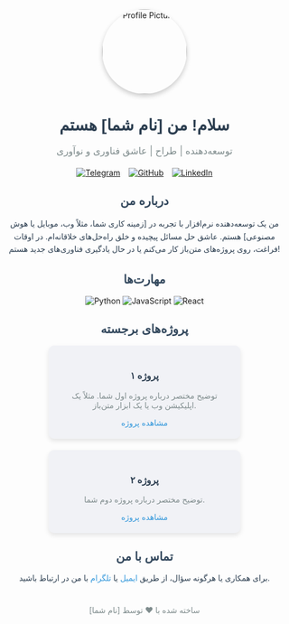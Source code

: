 <div align="center">
  <img src="https://your-image-url.com/profile-pic.png" alt="Profile Picture" width="150" style="border-radius: 50%; box-shadow: 0 4px 8px rgba(0, 0, 0, 0.2);">

  <h1 style="font-family: 'Arial', sans-serif; color: #2c3e50;">سلام! من [نام شما] هستم</h1>
  <p style="font-size: 1.2em; color: #7f8c8d; margin-bottom: 20px;">
    توسعه‌دهنده | طراح | عاشق فناوری و نوآوری
  </p>

  <!-- Social Media Buttons with Animation -->
  <div style="display: flex; gap: 15px; justify-content: center; margin: 20px 0;">
    <a href="https://t.me/your-telegram" target="_blank">
      <img src="https://img.shields.io/badge/Telegram-2CA5E0?style=for-the-badge&logo=telegram&logoColor=white" alt="Telegram" style="transition: transform 0.3s ease-in-out;" onmouseover="this.style.transform='scale(1.1)'" onmouseout="this.style.transform='scale(1)'">
    </a>
    <a href="https://github.com/your-github" target="_blank">
      <img src="https://img.shields.io/badge/GitHub-181717?style=for-the-badge&logo=github&logoColor=white" alt="GitHub" style="transition: transform 0.3s ease-in-out;" onmouseover="this.style.transform='scale(1.1)'" onmouseout="this.style.transform='scale(1)'">
    </a>
    <a href="https://linkedin.com/in/your-linkedin" target="_blank">
      <img src="https://img.shields.io/badge/LinkedIn-0077B5?style=for-the-badge&logo=linkedin&logoColor=white" alt="LinkedIn" style="transition: transform 0.3s ease-in-out;" onmouseover="this.style.transform='scale(1.1)'" onmouseout="this.style.transform='scale(1)'">
    </a>
  </div>

  <h2 style="font-family: 'Arial', sans-serif; color: #34495e; margin-top: 30px;">درباره من</h2>
  <p style="max-width: 600px; text-align: center; color: #2c3e50; line-height: 1.6;">
    من یک توسعه‌دهنده نرم‌افزار با تجربه در [زمینه کاری شما، مثلاً وب، موبایل یا هوش مصنوعی] هستم. عاشق حل مسائل پیچیده و خلق راه‌حل‌های خلاقانه‌ام. در اوقات فراغت، روی پروژه‌های متن‌باز کار می‌کنم یا در حال یادگیری فناوری‌های جدید هستم!
  </p>

  <h2 style="font-family: 'Arial', sans-serif; color: #34495e; margin-top: 30px;">مهارت‌ها</h2>
  <p>
    <img src="https://img.shields.io/badge/Python-3776AB?style=flat-square&logo=python&logoColor=white" alt="Python">
    <img src="https://img.shields.io/badge/JavaScript-F7DF1E?style=flat-square&logo=javascript&logoColor=black" alt="JavaScript">
    <img src="https://img.shields.io/badge/React-61DAFB?style=flat-square&logo=react&logoColor=black" alt="React">
    <!-- مهارت‌های دیگر را اضافه کنید -->
  </p>

  <h2 style="font-family: 'Arial', sans-serif; color: #34495e; margin-top: 30px;">پروژه‌های برجسته</h2>
  <div style="display: flex; flex-wrap: wrap; gap: 20px; justify-content: center;">
    <div style="background: #f1f2f6; padding: 20px; border-radius: 10px; width: 300px; box-shadow: 0 4px 8px rgba(0, 0, 0, 0.1); transition: transform 0.3s ease-in-out;" onmouseover="this.style.transform='scale(1.05)'" onmouseout="this.style.transform='scale(1)'">
      <h3 style="color: #2c3e50;">پروژه ۱</h3>
      <p style="color: #7f8c8d;">توضیح مختصر درباره پروژه اول شما. مثلاً یک اپلیکیشن وب یا یک ابزار متن‌باز.</p>
      <a href="https://github.com/your-github/project1" target="_blank" style="color: #3498db; text-decoration: none;">مشاهده پروژه</a>
    </div>
    <div style="background: #f1f2f6; padding: 20px; border-radius: 10px; width: 300px; box-shadow: 0 4px 8px rgba(0, 0, 0, 0.1); transition: transform 0.3s ease-in-out;" onmouseover="this.style.transform='scale(1.05)'" onmouseout="this.style.transform='scale(1)'">
      <h3 style="color: #2c3e50;">پروژه ۲</h3>
      <p style="color: #7f8c8d;">توضیح مختصر درباره پروژه دوم شما.</p>
      <a href="https://github.com/your-github/project2" target="_blank" style="color: #3498db; text-decoration: none;">مشاهده پروژه</a>
    </div>
  </div>

  <h2 style="font-family: 'Arial', sans-serif; color: #34495e; margin-top: 30px;">تماس با من</h2>
  <p style="color: #2c3e50;">
    برای همکاری یا هرگونه سؤال، از طریق <a href="mailto:your-email@example.com" style="color: #3498db; text-decoration: none;">ایمیل</a> یا <a href="https://t.me/your-telegram" style="color: #3498db; text-decoration: none;">تلگرام</a> با من در ارتباط باشید.
  </p>

  <footer style="margin-top: 40px; color: #7f8c8d;">
    <p>ساخته شده با ❤️ توسط [نام شما]</p>
  </footer>
</div>

